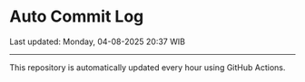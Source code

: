 # Auto Commit Log

Last updated: Monday, 04-08-2025 20:37 WIB

---

This repository is automatically updated every hour using GitHub Actions.
